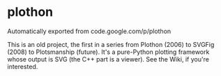 # plothon
Automatically exported from code.google.com/p/plothon

This is an old project, the first in a series from Plothon (2006) to SVGFig (2008) to Plotsmanship (future).  It's a pure-Python plotting framework whose output is SVG (the C++ part is a viewer).  See the Wiki, if you're interested.
